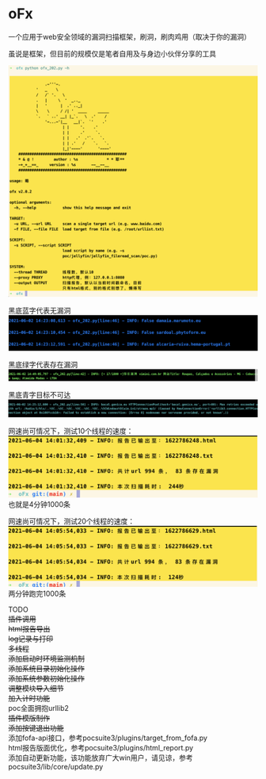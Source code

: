 # oFx

一个应用于web安全领域的漏洞扫描框架，刷洞，刷肉鸡用（取决于你的漏洞）  

虽说是框架，但目前的规模仅是笔者自用及与身边小伙伴分享的工具  

![show](img/3.png)

黑底蓝字代表无漏洞  
![show](img/1.png)

黑底绿字代表存在漏洞  
![show](img/4.png)

黑底青字目标不可达  
![show](img/2.png)

网速尚可情况下，测试10个线程的速度：
![show](img/5.png)
也就是4分钟1000条  

网速尚可情况下，测试20个线程的速度：
![show](img/6.png)
两分钟跑完1000条  



TODO  
~~插件调用~~  
~~html报告导出~~  
~~log记录与打印~~   
~~多线程~~   
~~添加启动时环境监测机制~~    
~~添加系统目录初始化操作~~  
~~添加系统参数初始化操作~~  
~~调整模块导入细节~~   
~~加入计时功能~~  
poc全面拥抱urllib2  
~~插件模版制作~~  
~~添加按键退出功能~~    
添加fofa-api接口，参考pocsuite3/plugins/target_from_fofa.py  
html报告版面优化，参考pocsuite3/plugins/html_report.py  
添加自动更新功能，该功能放弃广大win用户，请见谅，参考pocsuite3/lib/core/update.py  
